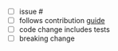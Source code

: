 <!-- enter the gh issue after hash -->

- [ ] issue #
- [ ] follows contribution [guide](CONTRIBUTING.md)
- [ ] code change includes tests
- [ ] breaking change

<!-- Description Below -->
